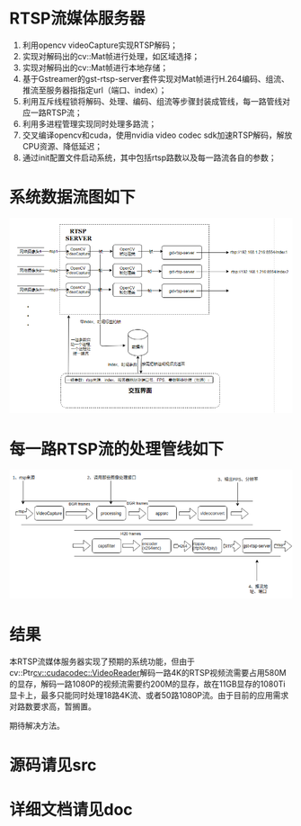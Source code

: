 # RTSP流媒体服务器

1.	利用opencv videoCapture实现RTSP解码；
2.	实现对解码出的cv::Mat帧进行处理，如区域选择；
3.	实现对解码出的cv::Mat帧进行本地存储；
4.	基于Gstreamer的gst-rtsp-server套件实现对Mat帧进行H.264编码、组流、推流至服务器指指定url（端口、index）；
5.	利用互斥线程锁将解码、处理、编码、组流等步骤封装成管线，每一路管线对应一路RTSP流；
6.	利用多进程管理实现同时处理多路流；
7.	交叉编译opencv和cuda，使用nvidia video codec sdk加速RTSP解码，解放CPU资源、降低延迟；
8.	通过init配置文件启动系统，其中包括rtsp路数以及每一路流各自的参数；

# 系统数据流图如下

![系统数据流图](https://github.com/chicleee/rtsp-server/blob/master/doc/DataFlowDiagram.png)

# 每一路RTSP流的处理管线如下

![管线](https://github.com/chicleee/rtsp-server/blob/master/doc/Pipeline.png)

# 结果

本RTSP流媒体服务器实现了预期的系统功能，但由于cv::Ptr<cv::cudacodec::VideoReader>解码一路4K的RTSP视频流需要占用580M的显存，解码一路1080P的视频流需要约200M的显存，故在11GB显存的1080Ti显卡上，最多只能同时处理18路4K流、或者50路1080P流。由于目前的应用需求对路数要求高，暂搁置。

期待解决方法。

# 源码请见src
# 详细文档请见doc
